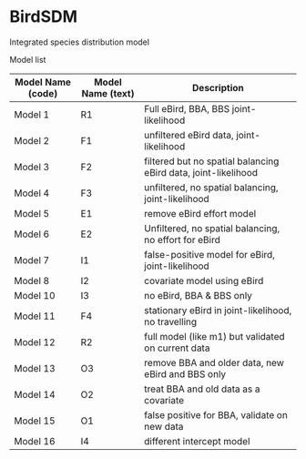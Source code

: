 # BirdSDM
Integrated species distribution model

Model list

| Model Name (code) | Model Name (text) | Description |
|-------------------|-------------------|-------------|
| Model 1           | R1                | Full eBird, BBA, BBS joint-likelihood |
| Model 2           | F1                | unfiltered eBird data, joint-likelihood |
| Model 3           | F2                | filtered but no spatial balancing eBird data, joint-likelihood |
| Model 4           | F3                | unfiltered, no spatial balancing, joint-likelihood |
| Model 5           | E1                | remove eBird effort model |
| Model 6           | E2                | Unfiltered, no spatial balancing, no effort for eBird |
| Model 7           | I1                | false-positive model for eBird, joint-likelihood |
| Model 8           | I2                | covariate model using eBird |
| Model 10          | I3                | no eBird, BBA & BBS only |
| Model 11          | F4                | stationary eBird in joint-likelihood, no travelling |
| Model 12          | R2                | full model (like m1) but validated on current data |
| Model 13          | O3                | remove BBA and older data, new eBird and BBS only |
| Model 14          | O2                | treat BBA and old data as a covariate |
| Model 15          | O1                | false positive for BBA, validate on new data |
| Model 16          | I4                | different intercept model |



